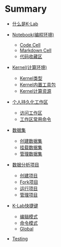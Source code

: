# Summary

* [什么是K-Lab](README.md)
* [Notebook\(编程环境\)](chapter1.md)
    * [Code Cell](chapter1.md#Code-Cell)
    * [Markdown Cell](chapter1.md#Markdown-Cell)
    * [代码收藏区](chapter1.md#代码收藏区)
* [Kernel\(计算环境\)](chapter2.md)
    * [Kernel类型](chapter2.md#Kernel类型)
    * [Kernel内置工具包](chapter2.md#Kernel内置工具包)
    * [Kernel计算资源](chapter2.md#Kenrle计算资源)
* [个人持久化工作区](chapter3.md)
    * [访问工作区](chapter3.md#访问工作区)
    * [工作区常用命令](chapter3.md#工作区常用命令)
* [数据集](chapter4.md)
    * [创建数据集](chapter4.md#创建数据集)
    * [挂载数据集](chapter4.md#挂载数据集)
    * [管理数据集](chapter4.md#管理数据集)
* [数据分析项目](chapter5.md)
    * [创建项目](chapter5.md#创建项目)
    * [Fork项目](chapter5.md#Fork项目)
    * [运行项目](chapter5.md#运行项目)
    * [管理项目](chapter5.md#管理项目)

* [K-Lab快捷键](chapter8.md)
    * [编辑模式]()
    * [命令模式]()
    * [Global]()

* [Testing](testing.md)    